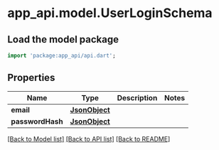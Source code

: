 # app_api.model.UserLoginSchema

## Load the model package
```dart
import 'package:app_api/api.dart';
```

## Properties
Name | Type | Description | Notes
------------ | ------------- | ------------- | -------------
**email** | [**JsonObject**](.md) |  | 
**passwordHash** | [**JsonObject**](.md) |  | 

[[Back to Model list]](../README.md#documentation-for-models) [[Back to API list]](../README.md#documentation-for-api-endpoints) [[Back to README]](../README.md)


